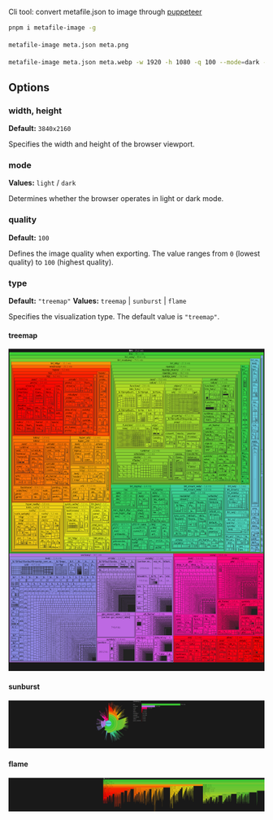 Cli tool: convert metafile.json to image through [puppeteer](https://github.com/puppeteer/puppeteer)

```bash
pnpm i metafile-image -g

metafile-image meta.json meta.png

metafile-image meta.json meta.webp -w 1920 -h 1080 -q 100 --mode=dark --type=sunburst
```

## Options

### width, height
**Default:** `3840x2160`

Specifies the width and height of the browser viewport.

### mode
**Values:** `light` / `dark`

Determines whether the browser operates in light or dark mode.

### quality
**Default:** `100`

Defines the image quality when exporting. The value ranges from `0` (lowest quality) to `100` (highest quality).

### type
**Default:** `"treemap"`
**Values:**  `treemap` | `sunburst` | `flame`

Specifies the visualization type. The default value is `"treemap"`.

#### treemap
![treemap](assets/meta.treemap.webp)
#### sunburst
![sunburst](assets/meta.sunburst.webp)
#### flame
![flame](assets/meta.flame.webp)
